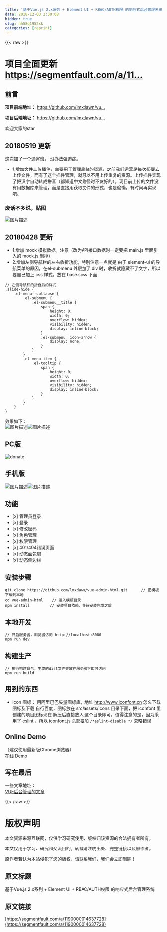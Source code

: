 ```yaml
---
title: '基于Vue.js 2.x系列 + Element UI + RBAC/AUTH权限 的响应式后台管理系统' 
date: 2018-12-03 2:30:08
hidden: true
slug: nh58q1952xk
categories: [reprint]
---
```


{{< raw >}}

                    
<h1>项目全面更新 <a href="https://segmentfault.com/a/1190000015619977">https://segmentfault.com/a/11...</a>
</h1>
<h2>前言</h2>
<p><strong>项目前端地址：</strong> <a href="https://github.com/lmxdawn/vue-admin-html" rel="nofollow noreferrer">https://github.com/lmxdawn/vu...</a></p>
<p><strong>项目后端地址：</strong> <a href="https://github.com/lmxdawn/vue-admin-php" rel="nofollow noreferrer">https://github.com/lmxdawn/vu...</a></p>
<p>欢迎大家的star</p>
<h2>20180519 更新</h2>
<p>这次加了一个通宵班， 没办法强迫症。</p>
<ul><li>1.增加文件上传插件，主要用于管理后台的资源，之前我们运营是每次都要去上传文件，而有了这个插件管理，就可以不用上传重复的资源。上传插件实现了把汉字自动转成拼音（都知道中文路径时不友好的）。现目前上传的文件没有用数据库来管理，而是直接用获取文件的形式，也是偷懒，有时间再实现吧。</li></ul>
<h3>废话不多说，贴图</h3>
<p><span class="img-wrap"><img data-src="/img/bVbaObm" src="https://static.alili.tech/img/bVbaObm" alt="图片描述" title="图片描述"></span></p>
<h2>20180428 更新</h2>
<ul>
<li>1.增加 mock 模拟数据。注意（改为API接口数据时一定要把 main.js 里面引入的 mock.js 删掉）</li>
<li>2.增加左侧导航栏的左右收折功能，特别注意一点就是 由于 element-ui 的导航菜单的原因，在el-submenu 外层加了 div 时，收折就隐藏不了文字，所以要自己加上 css 样式，放在 base.scss 下面</li>
</ul>
<pre><code>// 左侧导航栏的折叠后的样式
.slide-hide {
    .el-menu--collapse {
        .el-submenu {
            .el-submenu__title {
                span {
                    height: 0;
                    width: 0;
                    overflow: hidden;
                    visibility: hidden;
                    display: inline-block;
                }
                .el-submenu__icon-arrow {
                    display: none;
                }
            }
        }
        .el-menu-item {
            .el-tooltip {
                span {
                    height: 0;
                    width: 0;
                    overflow: hidden;
                    visibility: hidden;
                    display: inline-block;
                }
            }
        }
    }
}</code></pre>
<p>效果如下：<br><span class="img-wrap"><img data-src="/img/bV9DDo" src="https://static.alili.tech/img/bV9DDo" alt="图片描述" title="图片描述"></span><span class="img-wrap"><img data-src="/img/bV9DC8" src="https://static.alili.tech/img/bV9DC8" alt="图片描述" title="图片描述"></span></p>
<h2>PC版</h2>
<p><span class="img-wrap"><img data-src="https://lmxdawn.github.io/images/pc.png" src="https://static.alili.techhttps://lmxdawn.github.io/images/pc.png" alt="donate" title="donate"></span></p>
<h2>手机版</h2>
<p><span class="img-wrap"><img data-src="https://lmxdawn.github.io/images/phone.png" src="https://static.alili.techhttps://lmxdawn.github.io/images/phone.png" alt="图片描述" title="图片描述"></span><span class="img-wrap"><img data-src="https://lmxdawn.github.io/images/phone-1.png" src="https://static.alili.techhttps://lmxdawn.github.io/images/phone-1.png" alt="图片描述" title="图片描述"></span></p>
<h2>功能</h2>
<ul>
<li>[x] 管理员登录</li>
<li>[x] 登录</li>
<li>[x] 修改密码</li>
<li>[x] 角色管理</li>
<li>[x] 权限管理</li>
<li>[x] 401/404错误页面</li>
<li>[x] 动态面包屑</li>
<li>[x] 动态侧边栏</li>
</ul>
<h2>安装步骤</h2>
<pre><code>git clone https://github.com/lmxdawn/vue-admin-html.git      // 把模板下载到本地
cd vue-admin-html    // 进入模板目录
npm install         // 安装项目依赖，等待安装完成之后
</code></pre>
<h2>本地开发</h2>
<pre><code>// 开启服务器，浏览器访问 http://localhost:8080
npm run dev
</code></pre>
<h2>构建生产</h2>
<pre><code>// 执行构建命令，生成的dist文件夹放在服务器下即可访问
npm run build
</code></pre>
<h2>用到的东西</h2>
<ul><li>icon 图标： 用阿里巴巴矢量图标库，地址 <a href="http://www.iconfont.cn" rel="nofollow noreferrer">http://www.iconfont.cn</a> 怎么下载图标及下载 自行百度，图标放在  src/assets/icons  目录下面，把 iconfont 里创建的项目图标现在 解压后直接放入 这个目录即可，值得注意的是，因为采用了 eslint ，所以 iconfont.js 头部要加 <code>/*eslint-disable */</code>  忽略错误</li></ul>
<h2>Online Demo</h2>
<p>（建议使用最新版Chrome浏览器）<br><a href="https://lmxdawn.github.io/vue-admin" rel="nofollow noreferrer">在线 Demo</a></p>
<h2>写在最后</h2>
<p>一些文章地址：<br><a href="https://juejin.im/post/59097cd7a22b9d0065fb61d2" rel="nofollow noreferrer">VUE后台管理的文章</a></p>

                
{{< /raw >}}

# 版权声明
本文资源来源互联网，仅供学习研究使用，版权归该资源的合法拥有者所有，

本文仅用于学习、研究和交流目的。转载请注明出处、完整链接以及原作者。

原作者若认为本站侵犯了您的版权，请联系我们，我们会立即删除！

## 原文标题
基于Vue.js 2.x系列 + Element UI + RBAC/AUTH权限 的响应式后台管理系统

## 原文链接
[https://segmentfault.com/a/1190000014637728](https://segmentfault.com/a/1190000014637728)

